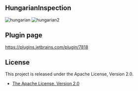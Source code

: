 ## HungarianInspection
![hungarian](https://cloud.githubusercontent.com/assets/1386930/8157747/1de786ba-1392-11e5-930b-95dff71bef27.gif)
![hungarian2](https://cloud.githubusercontent.com/assets/1386930/8157748/20404550-1392-11e5-899f-d05fde7df05f.gif)

## Plugin page
https://plugins.jetbrains.com/plugin/7818

## License

This project is released under the Apache License, Version 2.0.

* [The Apache License, Version 2.0](http://www.apache.org/licenses/LICENSE-2.0)

